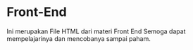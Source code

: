 # Front-End

Ini merupakan File HTML dari materi Front End 
Semoga dapat mempelajarinya dan mencobanya sampai paham.
